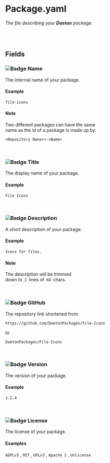
# Package.yaml

*The file describing your **Daeton** package.*

<br>
<br>

## Fields

### ![Badge Name]

The internal name of your package.

#### Example

`file-icons`

#### Note

Two different packages can have the same <br>
name as the id of a package is made up by:

`<Repository Owner>-<Name>`

<br>

### ![Badge Title]

The display name of your package.

#### Example

`File Icons`

<br>

### ![Badge Description]

A short description of your package.

#### Example

`Icons for files.`

#### Note

The description will be trimmed <br>
down to  `2`  lines of  `60`  chars.

<br>

### ![Badge GitHub]

The repository link shortened from

`https://github.com/DaetonPackages/File-Icons`

to

`DaetonPackages/File-Icons`

<br>

### ![Badge Version]

The version of your package.

#### Example

`1.2.4`

<br>

### ![Badge License]

The license of your package.

#### Examples

`AGPLv3` , `MIT` , `GPLv3` , `Apache 2` , `Unlicense`

<br>
<br>


<!--❮ Badgde ❯----------------------------------------------------------------->

[Badge Description]: https://img.shields.io/static/v1?label=&message=Description&color=006643&style=for-the-badge
[Badge Version]: https://img.shields.io/static/v1?label=&message=Version&color=C70D2C&style=for-the-badge
[Badge License]: https://img.shields.io/static/v1?label=&message=License&color=A9225C&style=for-the-badge
[Badge GitHub]: https://img.shields.io/static/v1?label=&message=GitHub&color=181717&style=for-the-badge
[Badge Title]: https://img.shields.io/static/v1?label=&message=Title&color=0085CA&style=for-the-badge
[Badge Name]: https://img.shields.io/static/v1?label=&message=Name&color=26689A&style=for-the-badge
